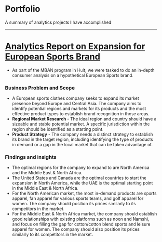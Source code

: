 # Portfolio
A summary of analytics projects I have accomplished

---

# [Analytics Report on Expansion for European Sports Brand](https://github.com/audreyanne96/Hult-MBAN-Projects/tree/main/Python/Expansion%20Analysis%20for%20European%20Sports%20Brand)
- As part of the MBAN program in Hult, we were tasked to do an in-depth consumer analysis on a hypothetical European Sports brand.
### Business Problem and Scope
- A European sports clothes company seeks to expand its market presence beyond Europe and Central Asia. The company aims to identify potential regions and markets for its products and the most effective product types to establish brand recognition in those areas.
- **Regional Market Research** - The ideal region and country should have a sizeable and stable potential market. A specific jurisdiction within the region should be identified as a starting point.
- **Product Strategy** - The company needs a distinct strategy to establish its brand in the target region, including identifying the type of products in demand or a gap in the local market that can be taken advantage of.
### Findings and insights
- The optimal regions for the company to expand to are North America and the Middle East & North Africa.
- The United States and Canada are the optimal countries to start the expansion in North America, while the UAE is the optimal starting point in the Middle East & North Africa.
- For the North American market, the most in-demand products are sports apparel, fan apparel for various sports teams, and golf apparel for women. The company should position its prices similarly to its competitors in the market.
- For the Middle East & North Africa market, the company should establish good relationships with existing platforms such as noon and Namshi, and focus on filling the gap for cotton/cotton blend sports and leisure apparel for women. The company should also position its prices similarly to its competitors in the market.
